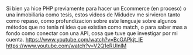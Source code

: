 Si bien ya hice PHP previamente para hacer un Ecommerce (en proceso) o una inmobiliaria como tesis, estos videos de Midudev me sirvieron tanto como repaso, como profundizacion sobre este lenguaje sobre algunos métodos que no tenía ni idea que existian como match, o para saber mas a fondo como conectar con una API, cosa que tuve que investigar por mi cuenta.
https://www.youtube.com/watch?v=BcGAPkjt_IE
https://www.youtube.com/watch?v=V2Q1eRUlnlM

